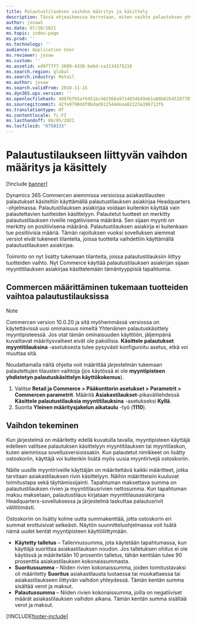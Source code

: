 ```yaml
---
title: Palautustilauksen vaihdon määritys ja käsittely
description: Tässä ohjeaiheessa kerrotaan, miten vaihto palautuksen yhteydessä konfiguroidaan ohjelmassa Dynamics 365 Commerce.
author: josaw1
ms.date: 07/28/2021
ms.topic: index-page
ms.prod: ''
ms.technology: ''
audience: Application User
ms.reviewer: josaw
ms.custom: ''
ms.assetid: ed0f77f7-3609-4330-bebd-ca3134575216
ms.search.region: global
ms.search.industry: Retail
ms.author: josaw
ms.search.validFrom: 2018-11-15
ms.dyn365.ops.version: ''
ms.openlocfilehash: 488f6fb5af6451bc462566a9714054b49eb1a80b8264528778797f6a39647764
ms.sourcegitcommit: 42fe9790ddf0bdad911544deaa82123a396712fb
ms.translationtype: HT
ms.contentlocale: fi-FI
ms.lasthandoff: 08/05/2021
ms.locfileid: "6758333"
---
```

# <a name="configure-and-process-an-exchange-on-a-return-order"></a>Palautustilaukseen liittyvän vaihdon määritys ja käsittely

[!include [banner](includes/banner.md)]

Dynamics 365 Commercen aiemmissa versioissa asiakastilausten palautukset käsiteltiin käyttämällä palautustilauksen asiakirjaa Headquarters -ohjelmassa. Palautustilauksen asiakirjaa voidaan kuitenkin käyttää vain palautettavien tuotteiden käsittelyyn. Palautetut tuotteet on merkitty palautustilauksen riveille negatiivisena määränä. Sen sijaan myynti on merkitty on positiivisena määränä. Palautustilauksen asiakirja ei kuitenkaan tue positiivisia määriä. Tämän rajoituksen vuoksi sovelluksen aiemmat versiot eivät tukeneet tilanteita, joissa tuotteita vaihdettiin käyttämällä palautustilauksen asiakirjaa.

Toiminto on nyt lisätty tukemaan tilanteita, joissa palautustilauksiin liittyy tuotteiden vaihto. Nyt Commerce käyttää palautustilauksen asiakirjan sijaan myyntitilauksen asiakirjaa käsittelemään tämäntyyppisiä tapahtumia.

## <a name="configure-commerce-to-support-exchanges-on-return-orders"></a>Commercen määrittäminen tukemaan tuotteiden vaihtoa palautustilauksissa

> [!NOTE]
> Commercen version 10.0.20 ja sitä myöhemmässä versiossa on käytettävissä uusi ominaisuus nimeltä Yhtenäinen palautuskäsittely myyntipisteessä. Jos otat tämän ominaisuuden käyttöön, jäljempänä kuvailtavat määritysvaiheet eivät ole pakollisia. **Käsittele palautukset myyntitilauksina** -asetuksesta tulee pysyvästi konfiguroitu asetus, etkä voi muuttaa sitä.

Noudattamalla näitä ohjeita voit määrittää järjestelmän tukemaan palautettujen tilausten vaihtoja (jos käytössä ei ole **myyntipisteen yhdistetyn palautuskäsittelyn käyttökokemus**).

1. Valitse **Retail ja Commerce \> Pääkonttorin asetukset \> Parametrit \> Commercen parametrit**. Määritä **Asiakastilaukset**-pikavälilehdessä **Käsittele palautustilauksia myyntitilauksina** -asetukseksi **Kyllä**.
2. Suorita **Yleinen määritysjakelun aikataulu** -työ (**1110**).

## <a name="make-an-exchange"></a>Vaihdon tekeminen

Kun järjestelmä on määritetty edellä kuvatulla tavalla, myyntipisteen käyttäjä edelleen valitsee palautuksen käsittelyyn myyntitilauksen tai myyntilaskun, kuten aiemmissa sovellusversioissakin. Kun palautetut nimikkeet on lisätty ostoskoriin, käyttäjä voi kuitenkin lisätä myös uusia myyntirivejä ostoskoriin.

Näille uusille myyntiriveille käyttäjän on määritettävä kaikki määritteet, jotka tarvitaan asiakastilauksen rivin käsittelyyn. Näihin määritteisiin kuuluvat toimitustapa sekä täyttämissijainti. Tapahtuman maksettava summa on palautustilauksen rivien ja myyntitilausrivien nettosumma. Kun tapahtuman maksu maksetaan, palautustilaus kirjataan myyntitilausasiakirjana Headquarters-sovelluksessa ja järjestelmä laskuttaa palautusrivit välittömästi.

Ostoskoriin on lisätty kolme uutta summakenttää, jotta ostoskorin eri summat erottuisivat selkeästi. Näytön suunnitteluohjelmassa voit lisätä nämä uudet kentät myyntipisteen käyttöliittymään.

- **Käytetty talletus** – Tallennussumma, jota käytetään tapahtumassa, kun käyttäjä suorittaa asiakastilauksen noudon. Jos talletuksen ohitus ei ole käytössä ja määritetään 10 prosentin talletus, tähän kenttään tulee 90 prosenttia asiakastilauksen kokonaissummasta.
- **Suoritussumma** – Niiden rivien kokonaissumma, joiden toimitustavaksi oli määritetty **Suoritus** asiakastilausta luotaessa tai muokattaessa tai asiakastilaukseen liittyvän vaihdon yhteydessä. Tämän kentän summa sisältää verot ja maksut.
- **Palautussumma** – Niiden rivien kokonaissumma, joilla on negatiiviset määrät asiakastilauksen vaihdon aikana. Tämän kentän summa sisältää verot ja maksut.


[!INCLUDE[footer-include](../includes/footer-banner.md)]

